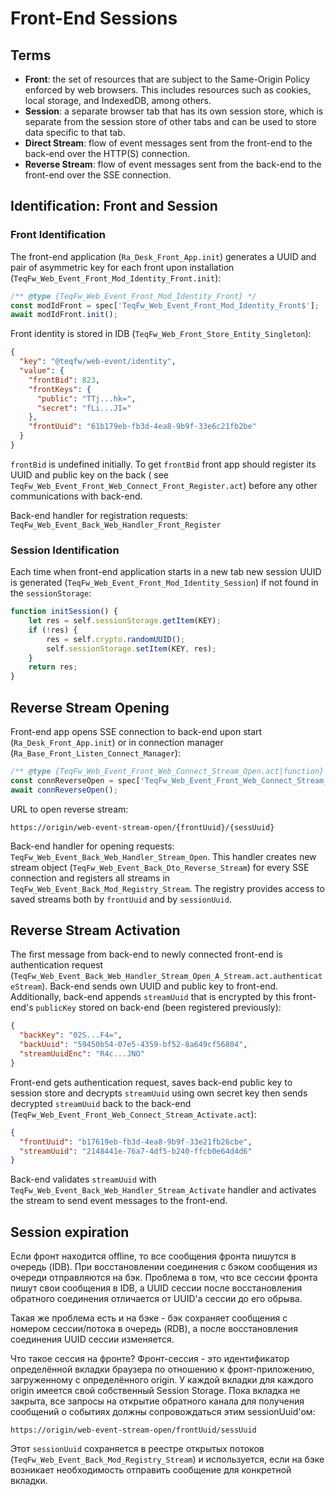 # Front-End Sessions

## Terms

* **Front**: the set of resources that are subject to the Same-Origin Policy enforced by web browsers. This includes
  resources such as cookies, local storage, and IndexedDB, among others.
* **Session**:  a separate browser tab that has its own session store, which is separate from the session store of other
  tabs and can be used to store data specific to that tab.
* **Direct Stream**: flow of event messages sent from the front-end to the back-end over the HTTP(S) connection.
* **Reverse Stream**: flow of event messages sent from the back-end to the front-end over the SSE connection.

## Identification: Front and Session

### Front Identification

The front-end application (`Ra_Desk_Front_App.init`) generates a UUID and pair of asymmetric key for each front upon
installation (`TeqFw_Web_Event_Front_Mod_Identity_Front.init`):

```js
/** @type {TeqFw_Web_Event_Front_Mod_Identity_Front} */
const modIdFront = spec['TeqFw_Web_Event_Front_Mod_Identity_Front$'];
await modIdFront.init();
```

Front identity is stored in IDB (`TeqFw_Web_Front_Store_Entity_Singleton`):

```json
{
  "key": "@teqfw/web-event/identity",
  "value": {
    "frontBid": 823,
    "frontKeys": {
      "public": "TTj...hk=",
      "secret": "fLi...JI="
    },
    "frontUuid": "61b179eb-fb3d-4ea8-9b9f-33e6c21fb2be"
  }
}
```

`frontBid` is undefined initially. To get `frontBid` front app should register its UUID and public key on the back (
see `TeqFw_Web_Event_Front_Web_Connect_Front_Register.act`) before any other communications with back-end.

Back-end handler for registration requests: `TeqFw_Web_Event_Back_Web_Handler_Front_Register`

### Session Identification

Each time when front-end application starts in a new tab new session UUID is
generated (`TeqFw_Web_Event_Front_Mod_Identity_Session`) if not found in the `sessionStorage`:

```js
function initSession() {
    let res = self.sessionStorage.getItem(KEY);
    if (!res) {
        res = self.crypto.randomUUID();
        self.sessionStorage.setItem(KEY, res);
    }
    return res;
}
```

## Reverse Stream Opening

Front-end app opens SSE connection to back-end upon start (`Ra_Desk_Front_App.init`) or in connection
manager (`Ra_Base_Front_Listen_Connect_Manager`):

```js
/** @type {TeqFw_Web_Event_Front_Web_Connect_Stream_Open.act|function} */
const connReverseOpen = spec['TeqFw_Web_Event_Front_Web_Connect_Stream_Open$'];
await connReverseOpen();
```

URL to open reverse stream:

```text
https://origin/web-event-stream-open/{frontUuid}/{sessUuid}
```

Back-end handler for opening requests: `TeqFw_Web_Event_Back_Web_Handler_Stream_Open`. This handler creates new stream
object (`TeqFw_Web_Event_Back_Dto_Reverse_Stream`) for every SSE connection and registers all streams
in `TeqFw_Web_Event_Back_Mod_Registry_Stream`. The registry provides access to saved streams both by `frontUuid` and
by `sessionUuid`.

## Reverse Stream Activation

The first message from back-end to newly connected front-end is authentication
request (`TeqFw_Web_Event_Back_Web_Handler_Stream_Open_A_Stream.act.authenticateStream`). Back-end sends own UUID and
public key to front-end. Additionally, back-end appends `streamUuid` that is encrypted by this front-end's `publicKey`
stored on back-end (been registered previously):

```json
{
  "backKey": "02S...F4=",
  "backUuid": "59450b54-07e5-4359-bf52-8a649cf56804",
  "streamUuidEnc": "R4c...JNO"
}
```

Front-end gets authentication request, saves back-end public key to session store and decrypts `streamUuid` using own
secret key then sends decrypted `streamUuid` back to the
back-end (`TeqFw_Web_Event_Front_Web_Connect_Stream_Activate.act`):

```json
{
  "frontUuid": "b17619eb-fb3d-4ea8-9b9f-33e21fb26cbe",
  "streamUuid": "2148441e-76a7-4df5-b240-ffcb0e64d4d6"
}
```

Back-end validates `streamUuid` with `TeqFw_Web_Event_Back_Web_Handler_Stream_Activate` handler and activates the stream
to send event messages to the front-end.

## Session expiration



Если фронт находится offline, то все сообщения фронта пишутся в очередь (IDB). При восстановлении соединения с бэком
сообщения из очереди отправляются на бэк. Проблема в том, что все сессии фронта пишут свои сообщения в IDB, а UUID
сессии после восстановления обратного соединения отличается от UUID'а сессии до его обрыва.

Такая же проблема есть и на бэке - бэк сохраняет сообщения с номером сессии/потока в очередь (RDB), а после
восстановления соединения UUID сессии изменяется.

Что такое сессия на фронте? Фронт-сессия - это идентификатор определённой вкладки браузера по отношению к
фронт-приложению, загруженному с определённого origin. У каждой вкладки для каждого origin имеется свой собственный
Session Storage. Пока вкладка не закрыта, все запросы на открытие обратного канала для получения сообщений о событиях
должны сопровождаться этим sessionUuid'ом:

```text
https://origin/web-event-stream-open/frontUuid/sessUuid
```

Этот `sessionUuid` сохраняется в реестре открытых потоков (`TeqFw_Web_Event_Back_Mod_Registry_Stream`) и используется,
если на бэке возникает необходимость отправить сообщение для конкретной вкладки.
